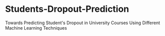 # Students-Dropout-Prediction
Towards Predicting Student's Dropout in University Courses Using Different Machine Learning Techniques 
